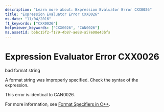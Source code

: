 ```yaml
---
description: "Learn more about: Expression Evaluator Error CXX0026"
title: "Expression Evaluator Error CXX0026"
ms.date: "11/04/2016"
f1_keywords: ["CXX0026"]
helpviewer_keywords: ["CXX0026", "CAN0026"]
ms.assetid: b5bc15f2-f179-4b87-ae88-a57e08e43bfa
---
```

# Expression Evaluator Error CXX0026

bad format string

A format string was improperly specified. Check the syntax of the expression.

This error is identical to CAN0026.

For more information, see [Format Specifiers in C++](/visualstudio/debugger/format-specifiers-in-cpp).

